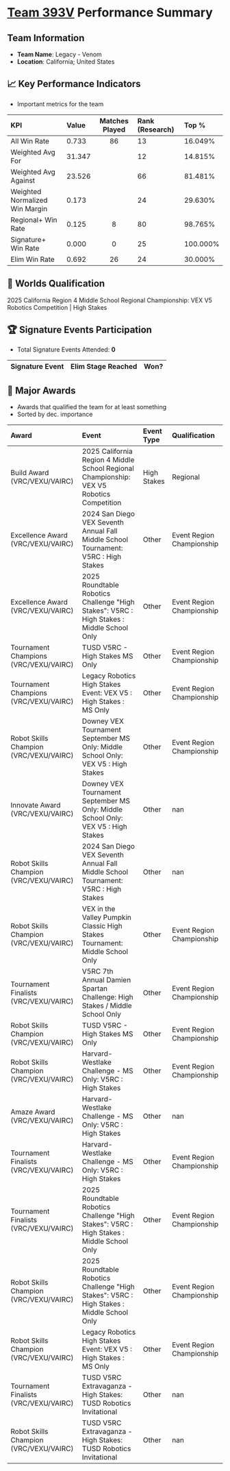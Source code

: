 # [Team 393V](https://https://www.robotevents.com/teams/V5RC/393V) Performance Summary

##  Team Information
- **Team Name**: Legacy - Venom
- **Location**: California; United States

## 📈 Key Performance Indicators
- Important metrics for the team

| KPI | Value | Matches Played | Rank (Research) | Top % |
|:---|:-----|:--------------:|:----|:-----|
| All Win Rate | 0.733 | 86 | 13 | 16.049% |
| Weighted Avg For | 31.347 |  | 12 | 14.815% |
| Weighted Avg Against | 23.526 |  | 66 | 81.481% |
| Weighted Normalized Win Margin | 0.173 |  | 24 | 29.630% |
| Regional+ Win Rate | 0.125 | 8 | 80 | 98.765% |
| Signature+ Win Rate | 0.000 | 0 | 25 | 100.000% |
| Elim Win Rate | 0.692 | 26 | 24 | 30.000% |


## 🎯 Worlds Qualification
2025 California Region 4 Middle School Regional Championship: VEX V5 Robotics Competition | High Stakes

## 🏆 Signature Events Participation
- Total Signature Events Attended: **0**

| Signature Event | Elim Stage Reached | Won? |
|:----------------|:-------------------|:----|


## 🥇 Major Awards
- Awards that qualified the team for at least something
- Sorted by dec. importance

| Award | Event | Event Type | Qualification |
|:------|:------|:-----------|:--------------|
| Build Award (VRC/VEXU/VAIRC) | 2025 California Region 4 Middle School Regional Championship: VEX V5 Robotics Competition | High Stakes | Regional | World Championship |
| Excellence Award (VRC/VEXU/VAIRC) | 2024 San Diego VEX Seventh Annual Fall Middle School Tournament: V5RC : High Stakes | Other | Event Region Championship |
| Excellence Award (VRC/VEXU/VAIRC) | 2025 Roundtable Robotics Challenge "High Stakes": V5RC : High Stakes : Middle School Only | Other | Event Region Championship |
| Tournament Champions (VRC/VEXU/VAIRC) | TUSD V5RC - High Stakes MS Only | Other | Event Region Championship |
| Tournament Champions (VRC/VEXU/VAIRC) | Legacy Robotics High Stakes Event: VEX V5 : High Stakes :  MS Only | Other | Event Region Championship |
| Robot Skills Champion (VRC/VEXU/VAIRC) | Downey VEX Tournament September MS Only: Middle School Only: VEX V5 : High Stakes | Other | Event Region Championship |
| Innovate Award (VRC/VEXU/VAIRC) | Downey VEX Tournament September MS Only: Middle School Only: VEX V5 : High Stakes | Other | nan |
| Robot Skills Champion (VRC/VEXU/VAIRC) | 2024 San Diego VEX Seventh Annual Fall Middle School Tournament: V5RC : High Stakes | Other | nan |
| Robot Skills Champion (VRC/VEXU/VAIRC) | VEX in the Valley Pumpkin Classic High Stakes Tournament: Middle School Only | Other | Event Region Championship |
| Tournament Finalists (VRC/VEXU/VAIRC) | V5RC 7th Annual Damien Spartan Challenge: High Stakes / Middle School Only | Other | Event Region Championship |
| Robot Skills Champion (VRC/VEXU/VAIRC) | TUSD V5RC - High Stakes MS Only | Other | Event Region Championship |
| Robot Skills Champion (VRC/VEXU/VAIRC) | Harvard-Westlake Challenge - MS Only: V5RC : High Stakes | Other | Event Region Championship |
| Amaze Award (VRC/VEXU/VAIRC) | Harvard-Westlake Challenge - MS Only: V5RC : High Stakes | Other | nan |
| Tournament Finalists (VRC/VEXU/VAIRC) | Harvard-Westlake Challenge - MS Only: V5RC : High Stakes | Other | Event Region Championship |
| Tournament Finalists (VRC/VEXU/VAIRC) | 2025 Roundtable Robotics Challenge "High Stakes": V5RC : High Stakes : Middle School Only | Other | Event Region Championship |
| Robot Skills Champion (VRC/VEXU/VAIRC) | 2025 Roundtable Robotics Challenge "High Stakes": V5RC : High Stakes : Middle School Only | Other | Event Region Championship |
| Robot Skills Champion (VRC/VEXU/VAIRC) | Legacy Robotics High Stakes Event: VEX V5 : High Stakes :  MS Only | Other | Event Region Championship |
| Tournament Finalists (VRC/VEXU/VAIRC) | TUSD V5RC Extravaganza - High Stakes: TUSD Robotics Invitational | Other | nan |
| Robot Skills Champion (VRC/VEXU/VAIRC) | TUSD V5RC Extravaganza - High Stakes: TUSD Robotics Invitational | Other | nan |

